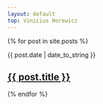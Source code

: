 ```yaml
---
layout: default
top: Vinicius Horewicz
---
```


{% for post in site.posts %}
<div class="section list">
  <div class="date">{{ post.date | date_to_string }}</div>
  <h2><a class="title" href="{{ post.url }}">{{ post.title }}</a></h2>
</div>
{% endfor %}
